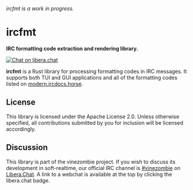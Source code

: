 *ircfmt is a work in progress.*

# ircfmt

**IRC formatting code extraction and rendering library.**

[![Chat on libera.chat](https://img.shields.io/badge/libera.chat-%23vinezombie-rgb?logo=liberadotchat&color=%23ff55dd)](https://web.libera.chat/gamja#vinezombie)

**ircfmt** is a Rust library for processing formatting codes in IRC messages.
It supports both TUI and GUI applications and all of the formatting codes listed on
[modern.ircdocs.horse](https://modern.ircdocs.horse/formatting.html).

## License

This library is licensed under the Apache License 2.0.
Unless otherwise specified, all contributions submitted by you for inclusion
will be licensed accordingly.

## Discussion

This library is part of the vinezombie project.
If you wish to discuss its development in soft-realtime,
our official IRC channel is
[#vinezombie](ircs://irc.libera.chat/#vinezombie)
on [Libera.Chat](https://libera.chat/).
A link to a webchat is available at the top by clicking the libera.chat badge.
